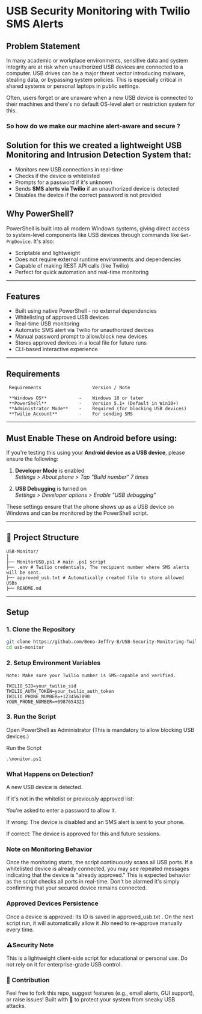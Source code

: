 # USB Security Monitoring with Twilio SMS Alerts

## Problem Statement

In many academic or workplace environments, sensitive data and system integrity are at risk when unauthorized USB devices are connected to a computer. USB drives can be a major threat vector introducing malware, stealing data, or bypassing system policies. This is especially critical in shared systems or personal laptops in public settings.

Often, users forget or are unaware when a new USB device is connected to their machines and there's no default OS-level alert or restriction system for this.

### So how do we make our machine alert-aware and secure ?

## Solution for this we created a lightweight **USB Monitoring and Intrusion Detection System** that:
- Monitors new USB connections in real-time
- Checks if the device is whitelisted
- Prompts for a password if it's unknown
- Sends **SMS alerts via Twilio** if an unauthorized device is detected
- Disables the device if the correct password is not provided

## Why PowerShell?

PowerShell is built into all modern Windows systems, giving direct access to system-level components like USB devices through commands like `Get-PnpDevice`. It's also:
- Scriptable and lightweight
- Does not require external runtime environments and dependencies
- Capable of making REST API calls (like Twilio)
- Perfect for quick automation and real-time monitoring

---

## Features
- Built using native PowerShell - no external dependencies
- Whitelisting of approved USB devices  
- Real-time USB monitoring  
- Automatic SMS alert via Twilio for unauthorized devices  
- Manual password prompt to allow/block new devices  
- Stores approved devices in a local file for future runs  
- CLI-based interactive experience  


---

##  Requirements
```
 Requirements                   Version / Note   

 **Windows OS**            -    Windows 10 or later                        
 **PowerShell**            -    Version 5.1+ (Default in Win10+)           
 **Administrator Mode**    -    Required (for blocking USB devices)        
 **Twilio Account**        -    For sending SMS                            
```
---

##  Must Enable These on Android before using:

If you're testing this using your **Android device as a USB device**, please ensure the following:

1. **Developer Mode** is enabled  
    *Settings > About phone > Tap "Build number" 7 times*

2. **USB Debugging** is turned on  
    *Settings > Developer options > Enable "USB debugging"*

These settings ensure that the phone shows up as a USB device on Windows and can be monitored by the PowerShell script.

---

## 📁 Project Structure
```
USB-Monitor/
│
├── MonitorUSB.ps1 # main .ps1 script
├── .env # Twilio credentials, The recipient number where SMS alerts will be sent.
├── approved_usb.txt # Automatically created file to store allowed USBs
├── README.md 

```


---

## Setup

### 1. Clone the Repository

```bash
git clone https://github.com/Beno-Jeffry-B/USB-Security-Monitoring-Twilio-Alerts.git
cd usb-monitor
```

### 2. Setup Environment Variables
    Note: Make sure your Twilio number is SMS-capable and verified.
```
TWILIO_SID=your_twilio_sid
TWILIO_AUTH_TOKEN=your_twilio_auth_token
TWILIO_PHONE_NUMBER=+1234567890
YOUR_PHONE_NUMBER=+0987654321

```

### 3. Run the Script

Open PowerShell as Administrator (This is mandatory to allow blocking USB devices.)

Run the Script

```
.\monitor.ps1

```


### What Happens on Detection?

A new USB device is detected.

If it's not in the whitelist or previously approved list:

You're asked to enter a password to allow it.

If wrong: The device is disabled and an SMS alert is sent to your phone.

If correct: The device is approved for this and future sessions.

### Note on Monitoring Behavior
Once the monitoring starts, the script continuously scans all USB ports. If a whitelisted device is already connected, you may see repeated messages indicating that the device is "already approved." This is expected behavior as the script checks all ports in real-time. Don't be alarmed  it's simply confirming that your secured device remains connected.


### Approved Devices Persistence
Once a device is approved: Its ID is saved in approved_usb.txt . On the next script run, it will automatically allow it .No need to re-approve manually every time.

### ⚠️Security Note
This is a lightweight client-side script for educational or personal use. Do not rely on it for enterprise-grade USB control. 



### 🤝 Contribution
Feel free to fork this repo, suggest features (e.g., email alerts, GUI support), or raise issues!
Built with 💙 to protect your system from sneaky USB attacks.